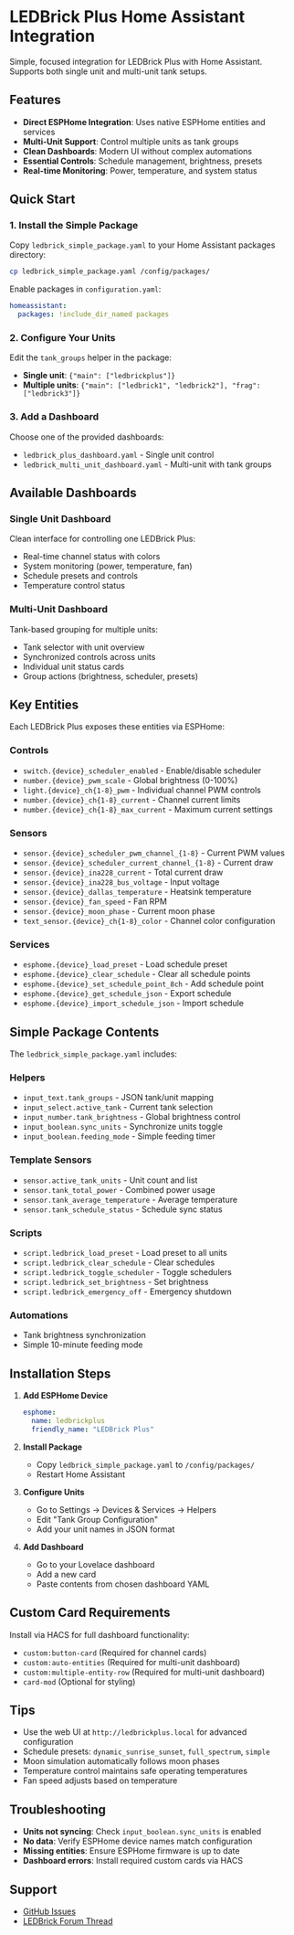 # LEDBrick Plus Home Assistant Integration

Simple, focused integration for LEDBrick Plus with Home Assistant. Supports both single unit and multi-unit tank setups.

## Features

- **Direct ESPHome Integration**: Uses native ESPHome entities and services
- **Multi-Unit Support**: Control multiple units as tank groups
- **Clean Dashboards**: Modern UI without complex automations
- **Essential Controls**: Schedule management, brightness, presets
- **Real-time Monitoring**: Power, temperature, and system status

## Quick Start

### 1. Install the Simple Package

Copy `ledbrick_simple_package.yaml` to your Home Assistant packages directory:

```bash
cp ledbrick_simple_package.yaml /config/packages/
```

Enable packages in `configuration.yaml`:
```yaml
homeassistant:
  packages: !include_dir_named packages
```

### 2. Configure Your Units

Edit the `tank_groups` helper in the package:
- **Single unit**: `{"main": ["ledbrickplus"]}`
- **Multiple units**: `{"main": ["ledbrick1", "ledbrick2"], "frag": ["ledbrick3"]}`

### 3. Add a Dashboard

Choose one of the provided dashboards:
- `ledbrick_plus_dashboard.yaml` - Single unit control
- `ledbrick_multi_unit_dashboard.yaml` - Multi-unit with tank groups

## Available Dashboards

### Single Unit Dashboard
Clean interface for controlling one LEDBrick Plus:
- Real-time channel status with colors
- System monitoring (power, temperature, fan)
- Schedule presets and controls
- Temperature control status

### Multi-Unit Dashboard  
Tank-based grouping for multiple units:
- Tank selector with unit overview
- Synchronized controls across units
- Individual unit status cards
- Group actions (brightness, scheduler, presets)

## Key Entities

Each LEDBrick Plus exposes these entities via ESPHome:

### Controls
- `switch.{device}_scheduler_enabled` - Enable/disable scheduler
- `number.{device}_pwm_scale` - Global brightness (0-100%)
- `light.{device}_ch{1-8}_pwm` - Individual channel PWM controls
- `number.{device}_ch{1-8}_current` - Channel current limits
- `number.{device}_ch{1-8}_max_current` - Maximum current settings

### Sensors
- `sensor.{device}_scheduler_pwm_channel_{1-8}` - Current PWM values
- `sensor.{device}_scheduler_current_channel_{1-8}` - Current draw
- `sensor.{device}_ina228_current` - Total current draw
- `sensor.{device}_ina228_bus_voltage` - Input voltage
- `sensor.{device}_dallas_temperature` - Heatsink temperature
- `sensor.{device}_fan_speed` - Fan RPM
- `sensor.{device}_moon_phase` - Current moon phase
- `text_sensor.{device}_ch{1-8}_color` - Channel color configuration

### Services
- `esphome.{device}_load_preset` - Load schedule preset
- `esphome.{device}_clear_schedule` - Clear all schedule points
- `esphome.{device}_set_schedule_point_8ch` - Add schedule point
- `esphome.{device}_get_schedule_json` - Export schedule
- `esphome.{device}_import_schedule_json` - Import schedule

## Simple Package Contents

The `ledbrick_simple_package.yaml` includes:

### Helpers
- `input_text.tank_groups` - JSON tank/unit mapping
- `input_select.active_tank` - Current tank selection
- `input_number.tank_brightness` - Global brightness control
- `input_boolean.sync_units` - Synchronize units toggle
- `input_boolean.feeding_mode` - Simple feeding timer

### Template Sensors
- `sensor.active_tank_units` - Unit count and list
- `sensor.tank_total_power` - Combined power usage
- `sensor.tank_average_temperature` - Average temperature
- `sensor.tank_schedule_status` - Schedule sync status

### Scripts
- `script.ledbrick_load_preset` - Load preset to all units
- `script.ledbrick_clear_schedule` - Clear schedules
- `script.ledbrick_toggle_scheduler` - Toggle schedulers
- `script.ledbrick_set_brightness` - Set brightness
- `script.ledbrick_emergency_off` - Emergency shutdown

### Automations
- Tank brightness synchronization
- Simple 10-minute feeding mode

## Installation Steps

1. **Add ESPHome Device**
   ```yaml
   esphome:
     name: ledbrickplus
     friendly_name: "LEDBrick Plus"
   ```

2. **Install Package**
   - Copy `ledbrick_simple_package.yaml` to `/config/packages/`
   - Restart Home Assistant

3. **Configure Units**
   - Go to Settings → Devices & Services → Helpers
   - Edit "Tank Group Configuration"
   - Add your unit names in JSON format

4. **Add Dashboard**
   - Go to your Lovelace dashboard
   - Add a new card
   - Paste contents from chosen dashboard YAML

## Custom Card Requirements

Install via HACS for full dashboard functionality:
- `custom:button-card` (Required for channel cards)
- `custom:auto-entities` (Required for multi-unit dashboard)
- `custom:multiple-entity-row` (Required for multi-unit dashboard)
- `card-mod` (Optional for styling)

## Tips

- Use the web UI at `http://ledbrickplus.local` for advanced configuration
- Schedule presets: `dynamic_sunrise_sunset`, `full_spectrum`, `simple`
- Moon simulation automatically follows moon phases
- Temperature control maintains safe operating temperatures
- Fan speed adjusts based on temperature

## Troubleshooting

- **Units not syncing**: Check `input_boolean.sync_units` is enabled
- **No data**: Verify ESPHome device names match configuration
- **Missing entities**: Ensure ESPHome firmware is up to date
- **Dashboard errors**: Install required custom cards via HACS

## Support

- [GitHub Issues](https://github.com/theatrus/ledbrick/issues)
- [LEDBrick Forum Thread](https://www.reef2reef.com/threads/ledbrick-diy-led-pendant-with-pucks.243746/)